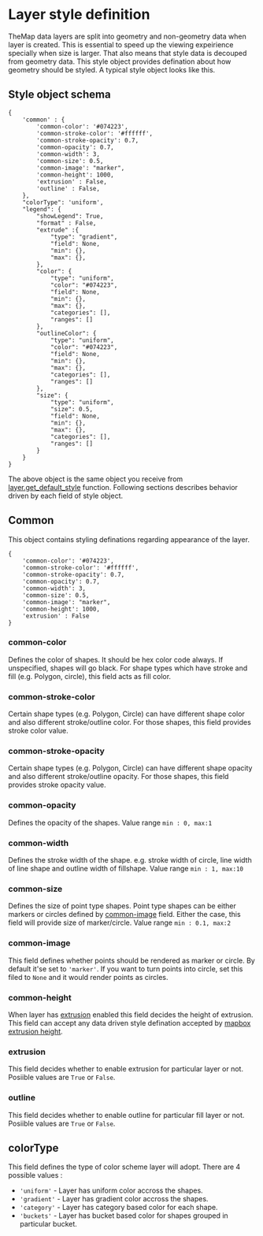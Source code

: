 # Layer style definition

TheMap data layers are split into geometry and non-geometry data when layer is created. This is essential to speed up the viewing expeirience specially when size is larger. That also means that style data is decouped from geometry data. This style object provides defination about how geometry should be styled. A typical style object looks like this.

## Style object schema

    {
        'common' : {
            'common-color': '#074223',
            'common-stroke-color': '#ffffff',
            'common-stroke-opacity': 0.7,
            'common-opacity': 0.7,
            'common-width': 3,
            'common-size': 0.5,
            'common-image': "marker",
            'common-height': 1000,
            'extrusion' : False,
            'outline' : False,
        },
        "colorType": 'uniform',
        "legend": {
            "showLegend": True,
            "format" : False,
            "extrude" :{
                "type": "gradient",
                "field": None,
                "min": {},
                "max": {},
            },
            "color": {
                "type": "uniform",
                "color": "#074223",
                "field": None,
                "min": {},
                "max": {},
                "categories": [],
                "ranges": []
            },
            "outlineColor": {
                "type": "uniform",
                "color": "#074223",
                "field": None,
                "min": {},
                "max": {},
                "categories": [],
                "ranges": []
            },
            "size": {
                "type": "uniform",
                "size": 0.5,
                "field": None,
                "min": {},
                "max": {},
                "categories": [],
                "ranges": []
            }
        }
    }

The above object is the same object you receive from [layer.get_default_style](../layer.md#get_default_style) function. Following sections describes behavior driven by each field of style object.

## Common

This object contains styling definations regarding appearance of the layer.

    {
        'common-color': '#074223',
        'common-stroke-color': '#ffffff',
        'common-stroke-opacity': 0.7,
        'common-opacity': 0.7,
        'common-width': 3,
        'common-size': 0.5,
        'common-image': "marker",
        'common-height': 1000,
        'extrusion' : False
    }

### common-color

Defines the color of shapes. It should be hex color code always. If unspecified, shapes will go black. For shape types which have stroke and fill (e.g. Polygon, circle), this field acts as fill color.

### common-stroke-color

Certain shape types (e.g. Polygon, Circle) can have different shape color and also different stroke/outline color. For those shapes, this field provides stroke color value.

### common-stroke-opacity

Certain shape types (e.g. Polygon, Circle) can have different shape opacity and also different stroke/outline opacity. For those shapes, this field provides stroke opacity value.

### common-opacity

Defines the opacity of the shapes. Value range `min : 0, max:1`

### common-width

Defines the stroke width of the shape. e.g. stroke width of circle, line width of line shape and outline width of fillshape. Value range `min : 1, max:10`

### common-size

Defines the size of point type shapes. Point type shapes can be either markers or circles defined by [common-image](#common-image) field. Either the case, this field will provide size of marker/circle. Value range `min : 0.1, max:2`

### common-image

This field defines whether points should be rendered as marker or circle. By default it'se set to `'marker'`. If you want to turn points into circle, set this filed to `None` and it would render points as circles.

### common-height

When layer has [extrusion](#extrusion) enabled this field decides the height of extrusion. This field can accept any data driven style defination accepted by [mapbox extrusion height](https://docs.mapbox.com/mapbox-gl-js/style-spec/layers/#paint-fill-extrusion-fill-extrusion-height). 

### extrusion

This field decides whether to enable extrusion for particular layer or not. Posiible values are `True` or `False`.

### outline

This field decides whether to enable outline for particular fill layer or not. Posiible values are `True` or `False`.

## colorType

This field defines the type of color scheme layer will adopt. There are 4 possible values :

* `'uniform'` - Layer has uniform color accross the shapes.
* `'gradient'` - Layer has gradient color accross the shapes.
* `'category'` - Layer has category based color for each shape.
* `'buckets'` - Layer has bucket based color for shapes grouped in particular bucket.
